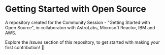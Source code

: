 # Getting Started with Open Source

A repository created for the Community Session - "Getting Started with Open Source", in collaboraton with AstroLabs, Microsoft Reactor, IBM and AWS.

Explore the *Issues* section of this repository, to get started with making your first contribution! 🎉